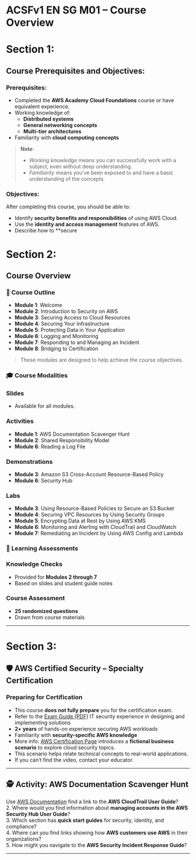 # ACSFv1 EN SG M01 – Course Overview

# Section 1:

## Course Prerequisites and Objectives:

### Prerequisites:
- Completed the **AWS Academy Cloud Foundations** course or have equivalent experience.
- Working knowledge of:
  - **Distributed systems**
  - **General networking concepts**
  - **Multi-tier architectures**
- Familiarity with **cloud computing concepts**

> **Note**:  
> - *Working knowledge* means you can successfully work with a subject, even without deep understanding.  
> - *Familiarity* means you’ve been exposed to and have a basic understanding of the concepts.


### Objectives:
After completing this course, you should be able to:
- Identify **security benefits and responsibilities** of using AWS Cloud.
- Use the **identity and access management** features of AWS.
- Describe how to **secure



# Section 2:

## Course Overview

### 📘 Course Outline

- **Module 1**: Welcome  
- **Module 2**: Introduction to Security on AWS  
- **Module 3**: Securing Access to Cloud Resources  
- **Module 4**: Securing Your Infrastructure  
- **Module 5**: Protecting Data in Your Application  
- **Module 6**: Logging and Monitoring  
- **Module 7**: Responding to and Managing an Incident  
- **Module 8**: Bridging to Certification  

> These modules are designed to help achieve the course objectives.


### 🎓 Course Modalities

### Slides
- Available for all modules.

### Activities
- **Module 1**: AWS Documentation Scavenger Hunt  
- **Module 2**: Shared Responsibility Model  
- **Module 6**: Reading a Log File  

### Demonstrations
- **Module 3**: Amazon S3 Cross-Account Resource-Based Policy  
- **Module 6**: Security Hub  

### Labs
- **Module 3**: Using Resource-Based Policies to Secure an S3 Bucket  
- **Module 4**: Securing VPC Resources by Using Security Groups  
- **Module 5**: Encrypting Data at Rest by Using AWS KMS  
- **Module 6**: Monitoring and Alerting with CloudTrail and CloudWatch  
- **Module 7**: Remediating an Incident by Using AWS Config and Lambda  


### 📝 Learning Assessments

### Knowledge Checks
- Provided for **Modules 2 through 7**  
- Based on slides and student guide notes

### Course Assessment
- **25 randomized questions**  
- Drawn from course materials

---





# Section 3:

## 🛡️ AWS Certified Security – Specialty Certification

### Preparing for Certification
- This course **does not fully prepare** you for the certification exam.
- Refer to the [Exam Guide (PDF)](https://d1.awsstatic.com/training-and-certification/docs-security-spec/AWS-Certified-Security-Specialty_f) IT security experience in designing and implementing solutions  
- **2+ years** of hands-on experience securing AWS workloads  
- Familiarity with **security-specific AWS knowledge**  
- More info: [AWS Certification Page](https://aws.amazon.com/certification/) introduces a **fictional business scenario** to explore cloud security topics.
- This scenario helps relate technical concepts to real-world applications.
- If you can’t find the video, contact your educator.

---

## 🕵️ Activity: AWS Documentation Scavenger Hunt

Use [AWS Documentation](https://docs.aws.amazon.com) find a link to the **AWS CloudTrail User Guide**?  
2. Where would you find information about **managing accounts in the AWS Security Hub User Guide**?  
3. Which section has **quick start guides** for security, identity, and compliance?  
4. Where can you find links showing how **AWS customers use AWS** in their organizations?  
5. How might you navigate to the **AWS Security Incident Response Guide**?

---

